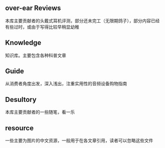 ## over-ear Reviews

本库主要贡献者的头戴式耳机评测，部分还未完工（无限期鸽子），部分内容已经有些过时，或由于写得比较早稍显幼稚

## Knowledge

知识库。主要包含各种科普文章

## Guide

从消费者角度出发，深入浅出，注重实用性的音频设备购物指南

## Desultory

本库主要贡献者的一些随笔，看一乐

## resource

一些主要为图片的中文资源，一般用于在各文章引用，读者可以忽略这些文件